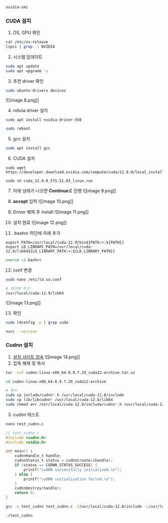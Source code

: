 ```bash
nvidia-smi
```
### CUDA 설치

1. OS, GPU 확인
```bash
cat /etc/os-release
lspci | grep -i NVIDIA
```

2. 시스템 업데이트
```bash
sudo apt update
sudo apt upgrade -y
```

3. 추천 driver 확인
```bash
sudo ubuntu-drivers devices
```
![[image 8.png]]


4. ndivia driver 설치
```bash
sudo apt install nvidia-driver-550

sudo reboot
```

5. gcc 설치
```bash
sudo apt install gcc
```

6. CUDA 설치
```
sudo wget https://developer.download.nvidia.com/compute/cuda/12.9.0/local_installers/cuda_12.9.0_575.51.03_linux.run

sudo sh cuda_12.9.0_575.51.03_linux.run
```

7. 아래 상태가 나오면 **Continue**로 진행
![[image 9.png]]

8. **accept** 입력
![[image 10.png]]

9. Driver 해제 후 install
![[image 11.png]]

10. 설치 완료
![[image 12.png]]

11.  .bashrc 하단에 아래 추가
```.bashrc
export PATH=/usr/local/cuda-12.9/bin${PATH:+:${PATH}}
export LD_LIBRARY_PATH=/usr/local/cuda-12.9/lib64${LD_LIBRARY_PATH:+:${LD_LIBRARY_PATH}}
```

```bash
source ~/.bashrc
```

12. conf 변경
```bash
sudo nano /etc/ld.so.conf
```

```bash
# 하단에 추가
/usr/local/cuda-12.9/lib64
```
![[image 13.png]]

13. 확인
```bash
sudo ldconfig -p | grep cuda

nvcc --version
```


### Cudnn 설치

1. [설치 사이트 접속](https://developer.nvidia.com/rdp/cudnn-archive)
![[image 14.png]]
2. 압축 해제 및 복사
```bash
tar -xvf cudnn-linux-x86_64-8.9.7.29_cuda12-archive.tar.xz
```

```bash
cd cudnn-linux-x86_64-8.9.7.29_cuda12-archive

# 복사
sudo cp include/cudnn*.h /usr/local/cuda-12.8/include
sudo cp lib/libcudnn* /usr/local/cuda-12.8/lib64
sudo chmod a+r /usr/local/cuda-12.8/include/cudnn*.h /usr/local/cuda-12.8/lib64/libcudnn*
```

3. cudnn 테스트
```bash
nano test_cudnn.c
```

```c
// test_cudnn.c
#include <cudnn.h>
#include <stdio.h>

int main() {
    cudnnHandle_t handle;
    cudnnStatus_t status = cudnnCreate(&handle);
    if (status == CUDNN_STATUS_SUCCESS) {
        printf("cuDNN successfully initialized.\n");
    } else {
        printf("cuDNN initialization failed.\n");
    }
    cudnnDestroy(handle);
    return 0;
}
```

```bash
gcc -o test_cudnn test_cudnn.c -I/usr/local/cuda-12.8/include -L/usr/local/cuda-12.8/lib64 -lcudnn
```

```bash
./test_cudnn
```